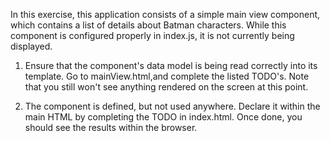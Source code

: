 In this exercise, this application consists of a simple main view component, which contains a list of details about Batman characters. While this component is configured properly in index.js, it is not currently being displayed.

1. Ensure that the component's data model is being read correctly into its template. Go to mainView.html,and complete the listed TODO's.  Note that you still won't see anything rendered on the screen at this point.

2. The component is defined, but not used anywhere. Declare it within the main HTML by completing the TODO in index.html. Once done, you should see the results within the browser.
